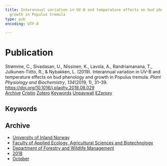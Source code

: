 ```yaml
---
title: Interannual variation in UV-B and temperature effects on bud phenology and
  growth in Populus tremula
type: pub
encoding: UTF-8

---
```

<h1>Publication</h1>
<article id="csl-bib-container-9RZAAH9L" class="csl-bib-container">
  <div class="csl-bib-body"> <div class="csl-entry">Strømme, C., Sivadasan, U., Nissinen, K., Lavola, A., Randriamanana, T., Julkunen-Tiitto, R., &#38; Nybakken, L. (2019). Interannual variation in UV-B and temperature effects on bud phenology and growth in Populus tremula. <i>Plant Physiology and Biochemistry</i>, <i>134</i>(2019, 1), 31–39. <a href="https://doi.org/10.1016/j.plaphy.2018.08.029">https://doi.org/10.1016/j.plaphy.2018.08.029</a></div> </div>
  <div class="csl-bib-buttons">
    <a href="#taxonomy-article-9RZAAH9L" alt="archive" class="csl-bib-button">Archive</a>
    <a href="https://app.cristin.no/results/show.jsf?id=1620214" alt="Cristin" class="csl-bib-button">Cristin</a>
    <a href="http://zotero.org/groups/5881554/items/9RZAAH9L" alt="Zotero" class="csl-bib-button">Zotero</a>
    <a href="#keywords-article-9RZAAH9L" alt="keywords" class="csl-bib-button">Keywords</a>
    <a href="https://nmbu.brage.unit.no/nmbu-xmlui/bitstream/11250/2632061/2/Stromme.pdf" alt="Unpaywall" class="csl-bib-button">Unpaywall</a>
    <a href="https://nmbu.brage.unit.no/nmbu-xmlui/bitstream/11250/2632061/2/Stromme.pdf" alt="EZproxy" class="csl-bib-button">EZproxy</a>
  </div>
  <div id="csl-bib-meta-container-9RZAAH9L"></div>
</article>
<div id="csl-bib-meta-9RZAAH9L" class="csl-bib-meta">
  <article id="keywords-article-9RZAAH9L" class="keywords-article">
    <h1>Keywords</h1>
    
  </article>
  <article id="taxonomy-article-9RZAAH9L" class="taxonomy-article">
    <h1>Archive</h1>
    <ul>
      <li><a href="{{< params subfolder >}}en/archive/?key=3DCRN523">University of Inland Norway</a></li>
      <li><a href="{{< params subfolder >}}en/archive/?key=T77LXH6D">Faculty of Applied Ecology, Agricultural Sciences and Biotechnology</a></li>
      <li><a href="{{< params subfolder >}}en/archive/?key=7TRARPE3">Department of Forestry and Wildlife Management</a></li>
      <li><a href="{{< params subfolder >}}en/archive/?key=YEV4VALG">2018</a></li>
      <li><a href="{{< params subfolder >}}en/archive/?key=IWF76GZ5">October</a></li>
    </ul>
  </article>
</div>
